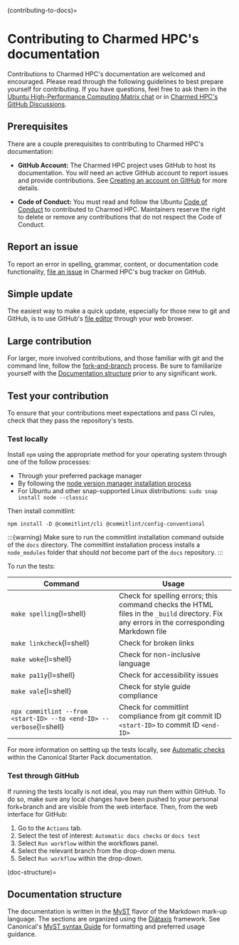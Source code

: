 (contributing-to-docs)=
# Contributing to Charmed HPC's documentation

Contributions to Charmed HPC's documentation are welcomed and encouraged. Please read through the following guidelines to best prepare yourself for contributing. If you have questions, feel free to ask them in the [Ubuntu High-Performance Computing Matrix chat](https://matrix.to/#/#hpc:ubuntu.com) or in [Charmed HPC's GitHub Discussions](https://github.com/orgs/charmed-hpc/discussions). 

## Prerequisites

There are a couple prerequisites to contributing to Charmed HPC's documentation:

* **GitHub Account:** The Charmed HPC project uses GitHub to host its documentation. You will need an active GitHub account to report issues and provide contributions. See [Creating an account on GitHub](https://docs.github.com/en/get-started/start-your-journey/creating-an-account-on-github) for more details.

* **Code of Conduct:** You must read and follow the Ubuntu [Code of Conduct](https://ubuntu.com/community/ethos/code-of-conduct) to contributed to Charmed HPC. Maintainers reserve the right to delete or remove any contributions that do not respect the Code of Conduct. 

## Report an issue

To report an error in spelling, grammar, content, or documentation code functionality, [file an issue](https://github.com/charmed-hpc/docs/issues) in Charmed HPC's bug tracker on GitHub.

## Simple update

The easiest way to make a quick update, especially for those new to git and GitHub, is to use GitHub's [file editor](https://docs.github.com/en/repositories/working-with-files/managing-files/editing-files#editing-files-in-another-users-repository) through your web browser. 

## Large contribution

For larger, more involved contributions, and those familiar with git and the command line, follow the [fork-and-branch](https://blog.scottlowe.org/2015/01/27/using-fork-branch-git-workflow/) process. Be sure to familiarize yourself with the [Documentation structure](doc-structure) prior to any significant work. 

## Test your contribution

To ensure that your contributions meet expectations and pass CI rules, check that they pass the repository's tests.

### Test locally

Install `npm` using the appropriate method for your operating system through one of the follow processes:
* Through your preferred package manager
* By following the [node version manager installation process](https://docs.npmjs.com/downloading-and-installing-node-js-and-npm#using-a-node-version-manager-to-install-nodejs-and-npm)
* For Ubuntu and other snap-supported Linux distributions: `sudo snap install node --classic`

Then install commitlint:

```shell
npm install -D @commitlint/cli @commitlint/config-conventional
```

:::{warning}
Make sure to run the commitlint installation command outside of the `docs` directory. The commitlint installation process installs a `node_modules` folder that should *not* become part of the `docs` repository.
:::

To run the tests:

| Command  | Usage |
|---------|-----|
| `make spelling`{l=shell} | Check for spelling errors; this command checks the HTML files in the `_build` directory. Fix any errors in the corresponding Markdown file |
| `make linkcheck`{l=shell} | Check for broken links |
| `make woke`{l=shell} | Check for non-inclusive language |
| `make pa11y`{l=shell} | Check for accessibility issues |
| `make vale`{l=shell} | Check for style guide compliance | 
| `npx commitlint --from <start-ID> --to <end-ID> --verbose`{l=shell} | Check for commitlint compliance from git commit ID `<start-ID>` to commit ID `<end-ID>`|

For more information on setting up the tests locally, see [Automatic checks](https://canonical-starter-pack.readthedocs-hosted.com/latest/reference/automatic_checks/) within the Canonical Starter Pack documentation.

### Test through GitHub

If running the tests locally is not ideal, you may run them within GitHub. To do so, make sure any local changes have been pushed to your personal fork+branch and are visible from the web interface. Then, from the web interface for GitHub:

1. Go to the `Actions` tab. 
2. Select the test of interest: `Automatic docs checks` or `docs test`
3. Select `Run workflow` within the workflows panel.
4. Select the relevant branch from the drop-down menu.
5. Select `Run workflow` within the drop-down.

(doc-structure)=
## Documentation structure

The documentation is written in the [MyST](https://mystmd.org/) flavor of the Markdown mark-up language. The sections are organized using the [Diátaxis](https://diataxis.fr/) framework. See Canonical's [MyST syntax Guide](https://canonical-starter-pack.readthedocs-hosted.com/latest/reference/myst-syntax-reference/) for formatting and preferred usage guidance. 
